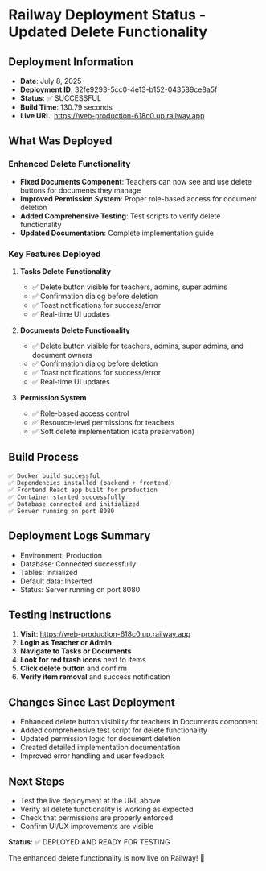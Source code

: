 # Railway Deployment Status - Updated Delete Functionality

## Deployment Information
- **Date**: July 8, 2025
- **Deployment ID**: 32fe9293-5cc0-4e13-b152-043589ce8a5f
- **Status**: ✅ SUCCESSFUL
- **Build Time**: 130.79 seconds
- **Live URL**: https://web-production-618c0.up.railway.app

## What Was Deployed
### Enhanced Delete Functionality
- **Fixed Documents Component**: Teachers can now see and use delete buttons for documents they manage
- **Improved Permission System**: Proper role-based access for document deletion
- **Added Comprehensive Testing**: Test scripts to verify delete functionality
- **Updated Documentation**: Complete implementation guide

### Key Features Deployed
1. **Tasks Delete Functionality**
   - ✅ Delete button visible for teachers, admins, super admins
   - ✅ Confirmation dialog before deletion
   - ✅ Toast notifications for success/error
   - ✅ Real-time UI updates

2. **Documents Delete Functionality**
   - ✅ Delete button visible for teachers, admins, super admins, and document owners
   - ✅ Confirmation dialog before deletion
   - ✅ Toast notifications for success/error
   - ✅ Real-time UI updates

3. **Permission System**
   - ✅ Role-based access control
   - ✅ Resource-level permissions for teachers
   - ✅ Soft delete implementation (data preservation)

## Build Process
```
✅ Docker build successful
✅ Dependencies installed (backend + frontend)
✅ Frontend React app built for production
✅ Container started successfully
✅ Database connected and initialized
✅ Server running on port 8080
```

## Deployment Logs Summary
- Environment: Production
- Database: Connected successfully
- Tables: Initialized
- Default data: Inserted
- Status: Server running on port 8080

## Testing Instructions
1. **Visit**: https://web-production-618c0.up.railway.app
2. **Login as Teacher or Admin**
3. **Navigate to Tasks or Documents**
4. **Look for red trash icons** next to items
5. **Click delete button** and confirm
6. **Verify item removal** and success notification

## Changes Since Last Deployment
- Enhanced delete button visibility for teachers in Documents component
- Added comprehensive test script for delete functionality
- Updated permission logic for document deletion
- Created detailed implementation documentation
- Improved error handling and user feedback

## Next Steps
- Test the live deployment at the URL above
- Verify all delete functionality is working as expected
- Check that permissions are properly enforced
- Confirm UI/UX improvements are visible

**Status**: ✅ DEPLOYED AND READY FOR TESTING

The enhanced delete functionality is now live on Railway! 🚀
